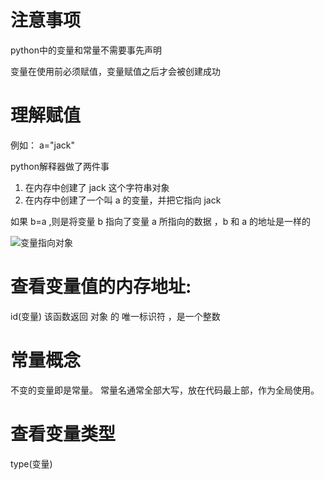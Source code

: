 # 注意事项

python中的变量和常量不需要事先声明

变量在使用前必须赋值，变量赋值之后才会被创建成功

# 理解赋值

例如：
a="jack"

python解释器做了两件事
1. 在内存中创建了 jack 这个字符串对象
2. 在内存中创建了一个叫 a 的变量，并把它指向 jack


如果 b=a ,则是将变量 b 指向了变量 a 所指向的数据 ，b 和 a 的地址是一样的


![变量指向对象](http://image.iswbm.com/20210116171300.png)

# 查看变量值的内存地址:
id(变量)
该函数返回 对象 的 唯一标识符 ，是一个整数


# 常量概念

不变的变量即是常量。
常量名通常全部大写，放在代码最上部，作为全局使用。

# 查看变量类型
type(变量)






